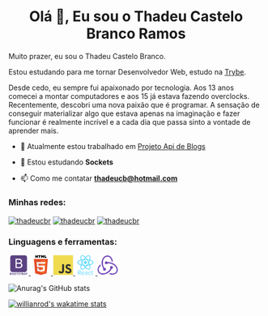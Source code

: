 <h1 align="center">Olá 👋, Eu sou o Thadeu Castelo Branco Ramos</h1>

Muito prazer, eu sou o Thadeu Castelo Branco. 

Estou estudando para me tornar Desenvolvedor Web, estudo na [Trybe](https://www.betrybe.com/). 

Desde cedo, eu sempre fui apaixonado por tecnologia. Aos 13 anos comecei a montar computadores e aos 15 já estava fazendo overclocks. Recentemente, descobri uma nova paixão que é programar. A sensação de conseguir materializar algo que estava apenas na imaginação e fazer funcionar é realmente incrível e a cada dia que passa sinto a vontade de aprender mais.

- 🔭 Atualmente estou trabalhado em [Projeto Api de Blogs]()

- 🌱 Estou estudando **Sockets**

- 📫 Como me contatar **thadeucb@hotmail.com**

<h3 align="left">Minhas redes:</h3>
<p align="left">
<a href="https://linkedin.com/in/thadeucbr" target="blank"><img align="center" src="https://cdn.jsdelivr.net/npm/simple-icons@3.0.1/icons/linkedin.svg" alt="thadeucbr" height="30" width="40" /></a>
<a href="https://instagram.com/thadeucbr" target="blank"><img align="center" src="https://cdn.jsdelivr.net/npm/simple-icons@3.0.1/icons/instagram.svg" alt="thadeucbr" height="30" width="40" /></a>
<a href="https://www.hackerrank.com/thadeucbr" target="blank"><img align="center" src="https://cdn.jsdelivr.net/npm/simple-icons@3.0.1/icons/hackerrank.svg" alt="thadeucbr" height="30" width="40" /></a>
</p>

<h3 align="left">Linguagens e ferramentas:</h3>
<p align="left"> <a href="https://getbootstrap.com" target="_blank"> <img src="https://raw.githubusercontent.com/devicons/devicon/master/icons/bootstrap/bootstrap-plain-wordmark.svg" alt="bootstrap" width="40" height="40"/> </a> <a href="https://www.w3.org/html/" target="_blank"> <img src="https://raw.githubusercontent.com/devicons/devicon/master/icons/html5/html5-original-wordmark.svg" alt="html5" width="40" height="40"/> </a> <a href="https://developer.mozilla.org/en-US/docs/Web/JavaScript" target="_blank"> <img src="https://raw.githubusercontent.com/devicons/devicon/master/icons/javascript/javascript-original.svg" alt="javascript" width="40" height="40"/> </a> <a href="https://reactjs.org/" target="_blank"> <img src="https://raw.githubusercontent.com/devicons/devicon/master/icons/react/react-original-wordmark.svg" alt="react" width="40" height="40"/> </a> <a href="https://redux.js.org" target="_blank"> <img src="https://raw.githubusercontent.com/devicons/devicon/master/icons/redux/redux-original.svg" alt="redux" width="40" height="40"/> </a> </p>

![Anurag's GitHub stats](https://github-readme-stats.vercel.app/api?username=thadeucbr&show_icons=true&theme=radical)

[![willianrod's wakatime stats](https://github-readme-stats.vercel.app/api/wakatime?username=thadeucbr&layout=compact)](https://github.com/anuraghazra/github-readme-stats)
